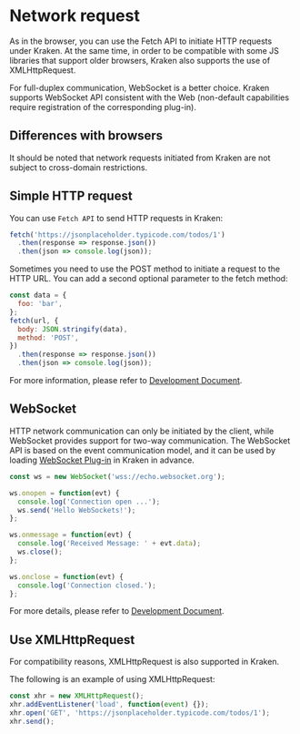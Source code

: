 # Network request

As in the browser, you can use the Fetch API to initiate HTTP requests under Kraken. At the same time, in order to be compatible with some JS libraries that support older browsers, Kraken also supports the use of XMLHttpRequest.

For full-duplex communication, WebSocket is a better choice. Kraken supports WebSocket API consistent with the Web (non-default capabilities require registration of the corresponding plug-in).

## Differences with browsers

It should be noted that network requests initiated from Kraken are not subject to cross-domain restrictions.

## Simple HTTP request

You can use `Fetch API` to send HTTP requests in Kraken:

```js
fetch('https://jsonplaceholder.typicode.com/todos/1')
  .then(response => response.json())
  .then(json => console.log(json));
```

Sometimes you need to use the POST method to initiate a request to the HTTP URL. You can add a second optional parameter to the fetch method:

```js
const data = {
  foo: 'bar',
};
fetch(url, {
  body: JSON.stringify(data),
  method: 'POST',
})
  .then(response => response.json())
  .then(json => console.log(json));
```

For more information, please refer to [Development Document](/api/host-environment/fetch).

## WebSocket

HTTP network communication can only be initiated by the client, while WebSocket provides support for two-way communication. The WebSocket API is based on the event communication model, and it can be used by loading [WebSocket Plug-in](https://pub.dev/packages/kraken_websocket) in Kraken in advance.

```js
const ws = new WebSocket('wss://echo.websocket.org');

ws.onopen = function(evt) {
  console.log('Connection open ...');
  ws.send('Hello WebSockets!');
};

ws.onmessage = function(evt) {
  console.log('Received Message: ' + evt.data);
  ws.close();
};

ws.onclose = function(evt) {
  console.log('Connection closed.');
};
```

For more details, please refer to [Development Document](/plugins/official/kraken_websocket).

## Use XMLHttpRequest

For compatibility reasons, XMLHttpRequest is also supported in Kraken.

The following is an example of using XMLHttpRequest:

```js
const xhr = new XMLHttpRequest();
xhr.addEventListener('load', function(event) {});
xhr.open('GET', 'https://jsonplaceholder.typicode.com/todos/1');
xhr.send();
```
